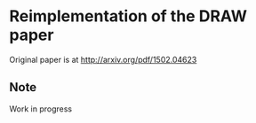 
Reimplementation of the DRAW paper
==================================

Original paper is at http://arxiv.org/pdf/1502.04623

Note
----
Work in progress
